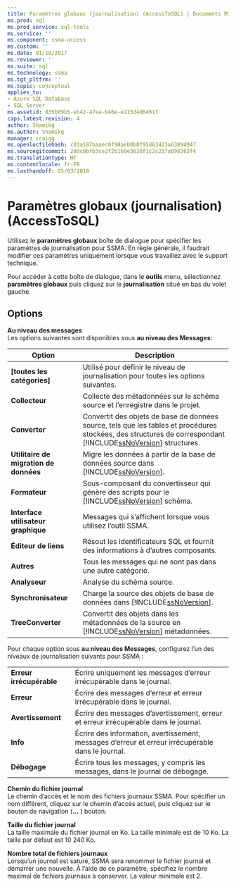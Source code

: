 ```yaml
---
title: Paramètres globaux (journalisation) (AccessToSQL) | Documents Microsoft
ms.prod: sql
ms.prod_service: sql-tools
ms.service: ''
ms.component: ssma-access
ms.custom: ''
ms.date: 01/19/2017
ms.reviewer: ''
ms.suite: sql
ms.technology: ssma
ms.tgt_pltfrm: ''
ms.topic: conceptual
applies_to:
- Azure SQL Database
- SQL Server
ms.assetid: 835b09b5-eb42-47ea-b46e-e115d4d6461f
caps.latest.revision: 4
author: Shamikg
ms.author: Shamikg
manager: craigg
ms.openlocfilehash: c03a187baaec0f98aeb0b8f95863423a63894947
ms.sourcegitcommit: 2ddc0bfb3ce2f2b160e3638f1c2c237a898263f4
ms.translationtype: HT
ms.contentlocale: fr-FR
ms.lasthandoff: 05/03/2018
---
```

# <a name="global-settings-logging-accesstosql"></a>Paramètres globaux (journalisation) (AccessToSQL)
Utilisez le **paramètres globaux** boîte de dialogue pour spécifier les paramètres de journalisation pour SSMA. En règle générale, il faudrait modifier ces paramètres uniquement lorsque vous travaillez avec le support technique.  
  
Pour accéder à cette boîte de dialogue, dans le **outils** menu, sélectionnez **paramètres globaux** puis cliquez sur le **journalisation** situé en bas du volet gauche.  
  
## <a name="options"></a>Options  
**Au niveau des messages**  
Les options suivantes sont disponibles sous **au niveau des Messages**:  
  
|Option| Description|  
|----------|---------------|  
|**[toutes les catégories]**|Utilisé pour définir le niveau de journalisation pour toutes les options suivantes.|  
|**Collecteur**|Collecte des métadonnées sur le schéma source et l’enregistre dans le projet.|  
|**Converter**|Convertit des objets de base de données source, tels que les tables et procédures stockées, des structures de correspondant [!INCLUDE[ssNoVersion](../../includes/ssnoversion_md.md)] structures.|  
|**Utilitaire de migration de données**|Migre les données à partir de la base de données source dans [!INCLUDE[ssNoVersion](../../includes/ssnoversion_md.md)].|  
|**Formateur**|Sous-composant du convertisseur qui génère des scripts pour le [!INCLUDE[ssNoVersion](../../includes/ssnoversion_md.md)] schéma.|  
|**Interface utilisateur graphique**|Messages qui s’affichent lorsque vous utilisez l’outil SSMA.|  
|**Éditeur de liens**|Résout les identificateurs SQL et fournit des informations à d’autres composants.|  
|**Autres**|Tous les messages qui ne sont pas dans une autre catégorie.|  
|**Analyseur**|Analyse du schéma source.|  
|**Synchronisateur**|Charge la source des objets de base de données dans [!INCLUDE[ssNoVersion](../../includes/ssnoversion_md.md)].|  
|**TreeConverter**|Convertit des objets dans les métadonnées de la source en [!INCLUDE[ssNoVersion](../../includes/ssnoversion_md.md)] métadonnées.|  
  
Pour chaque option sous **au niveau des Messages**, configurez l’un des niveaux de journalisation suivants pour SSMA :  
  
|||  
|-|-|  
|**Erreur irrécupérable**|Écrire uniquement les messages d’erreur irrécupérable dans le journal.|  
|**Erreur**|Écrire des messages d’erreur et erreur irrécupérable dans le journal.|  
|**Avertissement**|Écrire des messages d’avertissement, erreur et erreur irrécupérable dans le journal.|  
|**Info**|Écrire des information, avertissement, messages d’erreur et erreur irrécupérable dans le journal.|  
|**Débogage**|Écrire tous les messages, y compris les messages, dans le journal de débogage.|  
  
**Chemin du fichier journal**  
Le chemin d’accès et le nom des fichiers journaux SSMA. Pour spécifier un nom différent, cliquez sur le chemin d’accès actuel, puis cliquez sur le bouton de navigation (**...** ) bouton.  
  
**Taille du fichier journal**  
La taille maximale du fichier journal en Ko. La taille minimale est de 10 Ko. La taille par défaut est 10 240 Ko.  
  
**Nombre total de fichiers journaux**  
Lorsqu’un journal est saturé, SSMA sera renommer le fichier journal et démarrer une nouvelle. À l’aide de ce paramètre, spécifiez le nombre maximal de fichiers journaux à conserver. La valeur minimale est 2.  
  
